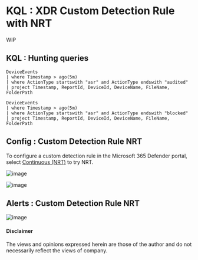 # KQL : XDR Custom Detection Rule with NRT
WIP

## KQL : Hunting queries
```kql
DeviceEvents
| where Timestamp > ago(5m)
| where ActionType startswith "asr" and ActionType endswith "audited"
| project Timestamp, ReportId, DeviceId, DeviceName, FileName, FolderPath
```
```kql
DeviceEvents
| where Timestamp > ago(5m)
| where ActionType startswith "asr" and ActionType endswith "blocked"
| project Timestamp, ReportId, DeviceId, DeviceName, FileName, FolderPath
```
## Config : Custom Detection Rule NRT
To configure a custom detection rule in the Microsoft 365 Defender portal, select [Continuous (NRT)](https://learn.microsoft.com/en-us/microsoft-365/security/defender/custom-detection-rules?view=o365-worldwide) to try NRT.

![image](https://user-images.githubusercontent.com/120234772/228133466-69fb1e17-c5f2-4130-ba27-3562ce119c40.png)

![image](https://user-images.githubusercontent.com/120234772/228149676-e2ac0076-f004-46af-8d6b-7845f6d46830.png)

## Alerts : Custom Detection Rule NRT
![image](https://user-images.githubusercontent.com/120234772/228417537-9f77b1fe-0aa5-4d43-a1e3-bbc94e9f16b8.png)

#### Disclaimer
The views and opinions expressed herein are those of the author and do not necessarily reflect the views of company.
